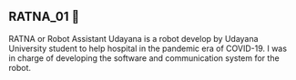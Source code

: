 ## RATNA_01 :satellite:

RATNA or Robot Assistant Udayana is a robot develop by Udayana University student to help hospital in the pandemic era of COVID-19. I was in charge of developing the software and communication system for the robot.
